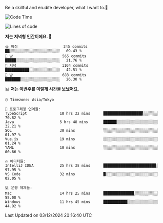 Be a skillful and erudite developer, what I want to.👶

<!--START_SECTION:waka-->
![Code Time](http://img.shields.io/badge/Code%20Time-1%2C457%20hrs%2037%20mins-blue)

![Lines of code](https://img.shields.io/badge/%EC%A0%80%EB%8A%94%20%EC%97%AC%ED%83%9C%EA%B9%8C%EC%A7%80%20-913.5%20thousand%20%EC%A4%84%EC%9D%98%20%EC%BD%94%EB%93%9C%EB%A5%BC%20%EC%9E%91%EC%84%B1%ED%96%88%EC%96%B4%EC%9A%94.-blue)

**저는 저녁형 인간이에요. 🦉** 

```text
🌞 아침                     245 commits         ██░░░░░░░░░░░░░░░░░░░░░░░   09.43 % 
🌆 낮　                     565 commits         █████░░░░░░░░░░░░░░░░░░░░   21.76 % 
🌃 저녁                     1104 commits        ███████████░░░░░░░░░░░░░░   42.51 % 
🌙 밤　                     683 commits         ███████░░░░░░░░░░░░░░░░░░   26.30 % 
```


📊 **저는 이번주를 이렇게 시간을 보냈어요.** 

```text
🕑︎ Timezone: Asia/Tokyo

💬 프로그래밍 언어들: 
TypeScript               18 hrs 32 mins      ██████████████████░░░░░░░   70.82 % 
Java                     5 hrs 48 mins       ██████░░░░░░░░░░░░░░░░░░░   22.21 % 
SQL                      30 mins             ░░░░░░░░░░░░░░░░░░░░░░░░░   01.97 % 
Vue.js                   19 mins             ░░░░░░░░░░░░░░░░░░░░░░░░░   01.24 % 
YAML                     10 mins             ░░░░░░░░░░░░░░░░░░░░░░░░░   00.66 % 

🔥 에디터들: 
IntelliJ IDEA            25 hrs 38 mins      ████████████████████████░   97.95 % 
VS Code                  32 mins             █░░░░░░░░░░░░░░░░░░░░░░░░   02.05 % 

💻 운영 체제들: 
Mac                      14 hrs 25 mins      ██████████████░░░░░░░░░░░   55.08 % 
Windows                  11 hrs 45 mins      ███████████░░░░░░░░░░░░░░   44.92 % 
```


 Last Updated on 03/12/2024 20:16:40 UTC
<!--END_SECTION:waka-->
